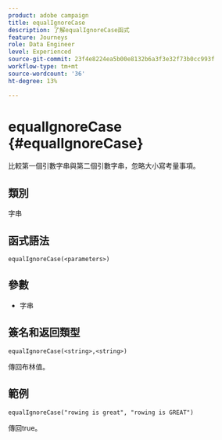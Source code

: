```yaml
---
product: adobe campaign
title: equalIgnoreCase
description: 了解equalIgnoreCase函式
feature: Journeys
role: Data Engineer
level: Experienced
source-git-commit: 23f4e8224ea5b00e8132b6a3f3e32f73b0cc993f
workflow-type: tm+mt
source-wordcount: '36'
ht-degree: 13%

---
```


# equalIgnoreCase {#equalIgnoreCase}

比較第一個引數字串與第二個引數字串，忽略大小寫考量事項。

## 類別

字串

## 函式語法

`equalIgnoreCase(<parameters>)`

## 參數

* 字串

## 簽名和返回類型

`equalIgnoreCase(<string>,<string>)`

傳回布林值。

## 範例

`equalIgnoreCase("rowing is great", "rowing is GREAT")`

傳回true。
